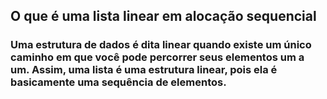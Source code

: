 ## O que é uma lista linear em alocação sequencial
### Uma estrutura de dados é dita linear quando existe um único caminho em que você pode percorrer seus elementos um a um. Assim, uma lista é uma estrutura linear, pois ela é basicamente uma sequência de elementos.
